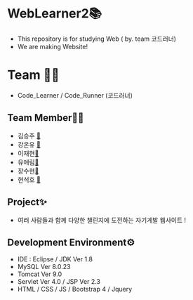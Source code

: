 # WebLearner2📚
- This repository is for studying Web ( by. team 코드러너)
- We are making Website!

# Team 🙋‍♀️
- Code_Learner / Code_Runner (코드러너)

## Team Member🙇‍♀️
- 김승주 [📑](https://github.com/SeungJooKim)
- 강온유 [📑](https://github.com/kangonyou)
- 이재현[📑](https://github.com/z0640)
- 유애림[📑](https://github.com/Yuaerim)
- 장수현[📑](https://github.com/Xoohyun)
- 현석호 [📑](https://github.com/bigtig-h)

## Project✨
- 여러 사람들과 함께 다양한 챌린지에 도전하는 자기게발 웹사이트 !

## Development Environment⚙
- IDE : Eclipse /  JDK Ver 1.8
- MySQL Ver 8.0.23
- Tomcat Ver 9.0
- Servlet Ver 4.0 / JSP Ver 2.3
- HTML / CSS / JS / Bootstrap 4 / Jquery 
